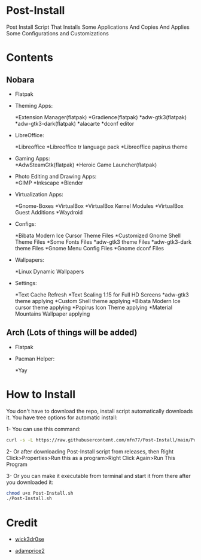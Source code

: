 # Post-Install
Post Install Script That Installs Some Applications And Copies And Applies Some Configurations and Customizations



# Contents

## Nobara
- Flatpak

- Theming Apps:  

  *Extension Manager(flatpak)
  *Gradience(flatpak)
  *adw-gtk3(flatpak)
  *adw-gtk3-dark(flatpak)
  *alacarte
  *dconf editor
                                   
- LibreOffice:           

  *Libreoffice
  *Libreoffice tr language pack
  *Libreoffice papirus theme
                                   
- Gaming Apps:                     
  *AdwSteamGtk(flatpak)
  *Heroic Game Launcher(flatpak)
                                   
- Photo Editing and Drawing Apps:  
  *GIMP
  *Inkscape
  *Blender
                                   
- Virtualization Apps:            
  
  *Gnome-Boxes
  *VirtualBox
  *VirtualBox Kernel Modules
  *VirtualBox Guest Additions
  *Waydroid
                                   
- Configs:                         
  
  *Bibata Modern Ice Cursor Theme Files
  *Customized Gnome Shell Theme Files
  *Some Fonts Files
  *adw-gtk3 theme Files
  *adw-gtk3-dark theme Files
  *Gnome Menu Config Files
  *Gnome dconf Files
                                   
- Wallpapers:                      
  
  *Linux Dynamic Wallpapers

- Settings:                        
  
  *Text Cache Refresh
  *Text Scaling 1.15 for Full HD Screens
  *adw-gtk3 theme applying
  *Custom Shell theme applying
  *Bibata Modern Ice cursor theme applying
  *Papirus Icon Theme applying
  *Material Mountains Wallpaper applying

## Arch (Lots of things will be added)

- Flatpak

- Pacman Helper:                   

  *Yay



# **How to Install**

You don't have to download the repo, install script automatically downloads it. You have tree options for automatic install:

1- You can use this command:

```sh
curl -s -L https://raw.githubusercontent.com/mfn77/Post-Install/main/Post-Install.sh | bash
```

2- Or after downloading Post-Install script from releases, then Right Click>Properties>Run this as a program>Right Click Again>Run This Program

3- Or you can make it executable from terminal and start it from there after you downloaded it:

```sh
chmod u+x Post-Install.sh
./Post-Install.sh 
```

# Credit

- [wick3dr0se](https://github.com/wick3dr0se)

- [adamprice2](https://github.com/adamprice2)
